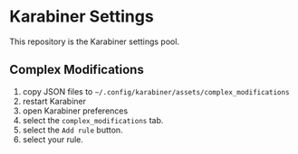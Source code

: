 # Karabiner Settings

This repository is the Karabiner settings pool.

## Complex Modifications

1. copy JSON files to `~/.config/karabiner/assets/complex_modifications`
1. restart Karabiner
1. open Karabiner preferences
1. select the `complex_modifications` tab.
1. select the `Add rule` button.
1. select your rule.
